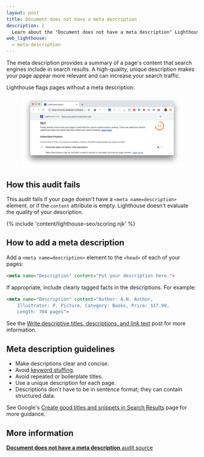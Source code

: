 ```yaml
---
layout: post
title: Document does not have a meta description
description: |
  Learn about the "Document does not have a meta description" Lighthouse audit.
web_lighthouse:
  - meta-description
---
```


The meta description provides a summary of a page's content that search engines
include in search results. A high-quality, unique description makes your page
appear more relevant and can increase your search traffic.

Lighthouse flags pages without a meta description:

<figure class="w-figure">
  <img class="w-screenshot w-screenshot--filled" src="meta-description.png" alt="Lighthouse audit showing the document doesn't have a meta description">
</figure>

## How this audit fails

This audit fails if your page doesn't have a `<meta name=description>` element,
or if the `content` attribute is empty.
Lighthouse doesn't evaluate the quality of your description.

{% include 'content/lighthouse-seo/scoring.njk' %}

## How to add a meta description

Add a `<meta name=description>` element to the `<head>` of each of your pages:

```html
<meta name="Description" content="Put your description here.">
```

If appropriate, include clearly tagged facts in the descriptions. For example:

```html
<meta name="Description" content="Author: A.N. Author,
    Illustrator: P. Picture, Category: Books, Price: $17.99,
    Length: 784 pages">
```

See the [Write descriptive titles, descriptions, and link text](/write-descriptive-text#add-tags-to-the-head-of-the-page)
post for more information.

## Meta description guidelines

- Make descriptions clear and concise.
- Avoid [keyword stuffing](https://support.google.com/webmasters/answer/66358).
- Avoid repeated or boilerplate titles.
- Use a unique description for each page.
- Descriptions don't have to be in sentence format; they can contain structured data.

See Google's [Create good titles and snippets in Search Results](https://support.google.com/webmasters/answer/35624#1)
page for more guidance.

## More information

[**Document does not have a meta description** audit source](https://github.com/GoogleChrome/lighthouse/blob/master/lighthouse-core/audits/seo/meta-description.js)
